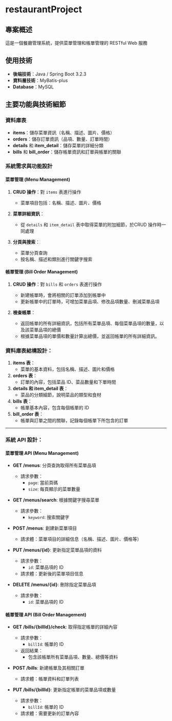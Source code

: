 # restaurantProject

## 專案概述
這是一個餐廳管理系統，提供菜單管理和帳單管理的 RESTful Web 服務

## 使用技術
* **後端技術**：Java / Spring Boot 3.2.3
* **資料層技術**：MyBatis-plus
* **Database**：MySQL

## 主要功能與技術細節

### 資料庫表
- **items**：儲存菜單資訊（名稱、描述、圖片、價格）
- **orders**：儲存訂單資訊（品項、數量、訂單時間）
- **details** 和 **item_detail**：儲存菜單的詳細分類
- **bills** 和 **bill_order**：儲存帳單資訊和訂單與帳單的關聯

### 系統需求與功能設計

#### 菜單管理 (Menu Management)
1. **CRUD 操作**：對 `items` 表進行操作
    - 菜單項目包括：名稱、描述、圖片、價格
   
2. **菜單詳細資訊**：
    - 從 `details` 和 `item_detail` 表中取得菜單的附加細節，於CRUD 操作時一同處理

3. **分頁與搜索**：
    - 菜單分頁查詢
    - 按名稱、描述和類別進行關鍵字搜索

#### 帳單管理 (Bill Order Management)
1. **CRUD 操作**：對 `bills` 和 `orders` 表進行操作
    - 新建帳單時，會將相關的訂單添加到帳單中
    - 更新帳單中的訂單時，可增加菜單品項、修改品項數量、刪減菜單品項

2. **檢查帳單**：
    - 返回帳單的所有詳細資訊，包括所有菜單品項、每個菜單品項的數量，以及該菜單品項的總價
    - 根據菜單品項的單價和數量計算出總價，並返回帳單的所有詳細資訊。

### 資料庫表結構設計：

1. **items 表**：
    - 菜單的基本資料，包括名稱、描述、圖片和價格
2. **orders 表**：
    - 訂單的內容，包括菜品 ID、菜品數量和下單時間
3. **details 和 item_detail 表**：
    - 菜品的分類細節，說明菜品的類型和食材
4. **bills 表**：
    - 帳單基本內容，包含每個帳單的 ID
5. **bill_order 表**：
    - 帳單與訂單之間的關聯，記錄每個帳單下所包含的訂單
---

### 系統 API 設計：

#### 菜單管理 API (Menu Management)

- **GET /menus**: 分頁查詢取得所有菜單品項
    - 請求參數：
        - `page`: 當前頁碼
        - `size`: 每頁顯示的菜單數量
  
- **GET /menus/search**: 根據關鍵字搜尋菜單
    - 請求參數：
        - `keyword`: 搜索關鍵字

- **POST /menus**: 創建新菜單項目
    - 請求體：菜單項目的詳細信息（名稱、描述、圖片、價格等）

- **PUT /menus/{id}**: 更新指定菜單品項的資料
    - 請求參數：
        - `id`: 菜單品項的 ID
    - 請求體：更新後的菜單項目信息

- **DELETE /menus/{id}**: 刪除指定菜單品項
    - 請求參數：
        - `id`: 菜單品項的 ID

#### 帳單管理 API (Bill Order Management)

- **GET /bills/{billId}/check**: 取得指定帳單的詳細內容
    - 請求參數：
        - `billId`: 帳單的 ID
    - 返回結果：
        - 包含該帳單所有菜單品項、數量、總價等資料

- **POST /bills**: 新建帳單及其相關訂單
    - 請求體：帳單資料和訂單列表

- **PUT /bills/{billId}**: 更新指定帳單的菜單品項或數量
    - 請求參數：
        - `billId`: 帳單的 ID
    - 請求體：需要更新的訂單內容



